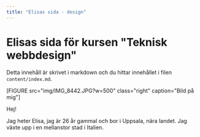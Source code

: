 ```yaml
---
title: "Elisas sida - design"
---
```

Elisas sida för kursen "Teknisk webbdesign"
=========================

Detta innehåll är skrivet i markdown och du hittar innehållet i filen `content/index.md`.

[FIGURE src="img/IMG_8442.JPG?w=500" class="right" caption="Bild på mig"]

Hej!

Jag heter Elisa, jag är 26 år gammal och bor i Uppsala, nära landet. Jag växte upp i en mellanstor stad i Italien.

